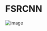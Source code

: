 # FSRCNN

![image]([https://github.com/Kai-how/](https://github.com/Kai-how/FSRCNN/blob/main/image/tiger.PNG))
